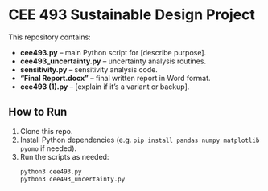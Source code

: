 # CEE 493 Sustainable Design Project

This repository contains:
- **cee493.py** – main Python script for [describe purpose].
- **cee493_uncertainty.py** – uncertainty analysis routines.
- **sensitivity.py** – sensitivity analysis code.
- **“Final Report.docx”** – final written report in Word format.
- **cee493 (1).py** – [explain if it’s a variant or backup].

## How to Run
1. Clone this repo.
2. Install Python dependencies (e.g. `pip install pandas numpy matplotlib pyomo` if needed).
3. Run the scripts as needed:
   ```bash
   python3 cee493.py
   python3 cee493_uncertainty.py
